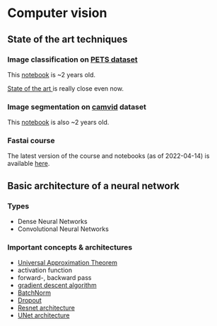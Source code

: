 # Computer vision

## State of the art techniques

### Image classification on <a href=https://www.robots.ox.ac.uk/~vgg/data/pets/>PETS dataset</a>

This <a href=https://github.com/fastai/course-v3/blob/master/nbs/dl1/lesson1-pets.ipynb>notebook</a> is ~2 years old.

<a href=https://paperswithcode.com/sota/fine-grained-image-classification-on-oxford-1>State of the art </a> is really close even now.

### Image segmentation on <a href=http://mi.eng.cam.ac.uk/research/projects/VideoRec/CamVid/>camvid</a> dataset

This <a href=https://github.com/fastai/course-v3/blob/master/nbs/dl1/lesson3-camvid.ipynb>notebook</a> is also ~2 years old.

### Fastai course

The latest version of the course and notebooks (as of 2022-04-14) is available <a href=https://github.com/fastai/fastbook>here</a>.

## Basic architecture of a neural network

### Types

- Dense Neural Networks
- Convolutional Neural Networks

### Important concepts & architectures

- <a href=https://cognitivemedium.com/magic_paper/assets/Hornik.pdf>Universal Approximation Theorem</a>
- activation function
- forward-, backward pass
- <a href=https://arxiv.org/pdf/1609.04747.pdf>gradient descent algorithm</a>
- <a href=https://arxiv.org/abs/1502.03167>BatchNorm</a>
- <a href=https://jmlr.org/papers/v15/srivastava14a.html>Dropout</a>
- <a href=https://arxiv.org/abs/1512.03385>Resnet architecture</a>
- <a href=https://arxiv.org/abs/1505.04597>UNet architecture</a>



